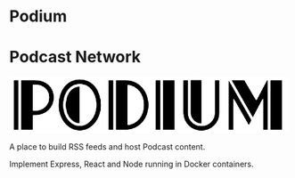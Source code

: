 # Podium
Podcast Network
===============

![Logo](client/src/assets/podium-text.png)

A place to build RSS feeds and host Podcast content.

Implement Express, React and Node running in Docker containers.